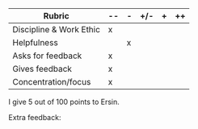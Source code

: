 | **Rubric**              	| -- 	| - 	| +/- 	| + 	| ++ 	|
|-------------------------	|----	|---	|-----	|---	|----	|
| Discipline & Work Ethic 	|   x 	|   	|     	|   	|    	|
| Helpfulness             	|    	|   x	|     	|   	|    	|
| Asks for feedback       	|   x 	|   	|     	|   	|    	|
| Gives feedback          	|   x 	|   	|     	|   	|    	|
| Concentration/focus     	|   x 	|   	|     	|   	|    	|	

I give 5 out of 100 points to Ersin.

Extra feedback: